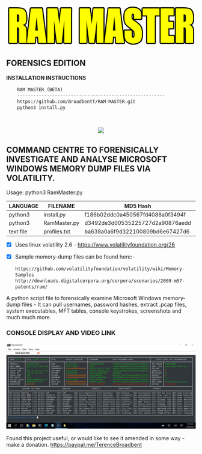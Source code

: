 <p align="center">
  <img src="https://github.com/BroadbentT/RAM-MASTER/blob/main/picture1.png">
</p>

## FORENSICS EDITION

**INSTALLATION INSTRUCTIONS**

        RAM MASTER (BETA)
        -------------------------------------------------------
        https://github.com/BroadbentT/RAM-MASTER.git 
        python3 install.py
<br>

<p align="center">
  <img src="https://github.com/BroadbentT/RAM-MASTER/picture2.png">
</p>

## COMMAND CENTRE TO FORENSICALLY INVESTIGATE AND ANALYSE MICROSOFT WINDOWS MEMORY DUMP FILES VIA VOLATILITY.

Usage: python3 RamMaster.py

| LANGUAGE  | FILENAME         | MD5 Hash                         | VERSION     |
|------     |------            | -------                          | ------      |
| python3   | install.py       | f186b02ddc0a450567fd4088a0f3494f | Reminiscent |
| python3   | RamMaster.py     | d3492de3d00535225727d2a90876aedd | Reminiscent |
| text file | profiles.txt     | ba638a0a6f9d322100809bd6e67427d6 | Reminiscent |

- [x] Uses linux volatility 2.6 - https://www.volatilityfoundation.org/26
- [x] Sample memory-dump files can be found here:-</br>

      https://github.com/volatilityfoundation/volatility/wiki/Memory-Samples
      http://downloads.digitalcorpora.org/corpora/scenarios/2009-m57-patents/ram/

A python script file to forensically examine Microsoft Windows memory-dump files - It can pull usernames, password hashes, extract .pcap files, system executables, MFT tables, console keystrokes, screenshots and much much more.

### CONSOLE DISPLAY AND VIDEO LINK
[![RamMater](https://github.com/BroadbentT/RAM-MASTER/blob/master/picture3.png)](https://youtu.be/qu3LE98fbzY "RamMaster")

Found this project useful, or would like to see it amended in some way - make a donation.
https://paypal.me/TerenceBroadbent
